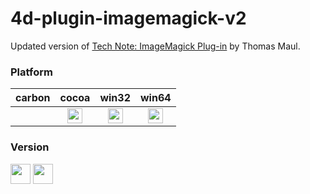 # 4d-plugin-imagemagick-v2

Updated version of [Tech Note: ImageMagick Plug-in](http://kb.4d.com/assetid=43892) by Thomas Maul.

### Platform

| carbon | cocoa | win32 | win64 |
|:------:|:-----:|:---------:|:---------:|
||<img src="https://cloud.githubusercontent.com/assets/1725068/22371562/1b091f0a-e4db-11e6-8458-8653954a7cce.png" width="24" height="24" />|<img src="https://cloud.githubusercontent.com/assets/1725068/22371562/1b091f0a-e4db-11e6-8458-8653954a7cce.png" width="24" height="24" />|<img src="https://cloud.githubusercontent.com/assets/1725068/22371562/1b091f0a-e4db-11e6-8458-8653954a7cce.png" width="24" height="24" />|

### Version

<img width="32" height="32" src="https://user-images.githubusercontent.com/1725068/73986501-15964580-4981-11ea-9ac1-73c5cee50aae.png"> <img src="https://user-images.githubusercontent.com/1725068/73987971-db2ea780-4984-11ea-8ada-e25fb9c3cf4e.png" width="32" height="32" />
